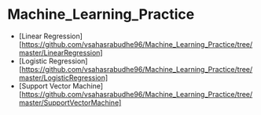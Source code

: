 # Machine_Learning_Practice

- [Linear Regression][https://github.com/vsahasrabudhe96/Machine_Learning_Practice/tree/master/LinearRegression]
- [Logistic Regression][https://github.com/vsahasrabudhe96/Machine_Learning_Practice/tree/master/LogisticRegression]
- [Support Vector Machine][https://github.com/vsahasrabudhe96/Machine_Learning_Practice/tree/master/SupportVectorMachine]

